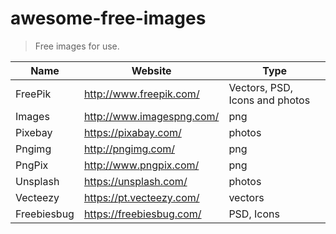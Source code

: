 # awesome-free-images
> Free images for use.

Name | Website | Type
------------ | ------- | --------
FreePik | http://www.freepik.com/ | Vectors, PSD, Icons and photos
Images | http://www.imagespng.com/ | png
Pixebay | https://pixabay.com/ | photos
Pngimg | http://pngimg.com/ | png
PngPix | http://www.pngpix.com/ | png
Unsplash | https://unsplash.com/ | photos
Vecteezy | https://pt.vecteezy.com/ | vectors
Freebiesbug | https://freebiesbug.com/ | PSD, Icons
